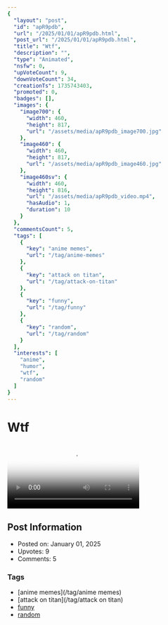 ```yaml
---
{
  "layout": "post",
  "id": "apR9pdb",
  "url": "/2025/01/01/apR9pdb.html",
  "post_url": "/2025/01/01/apR9pdb.html",
  "title": "Wtf",
  "description": "",
  "type": "Animated",
  "nsfw": 0,
  "upVoteCount": 9,
  "downVoteCount": 34,
  "creationTs": 1735743403,
  "promoted": 0,
  "badges": [],
  "images": {
    "image700": {
      "width": 460,
      "height": 817,
      "url": "/assets/media/apR9pdb_image700.jpg"
    },
    "image460": {
      "width": 460,
      "height": 817,
      "url": "/assets/media/apR9pdb_image460.jpg"
    },
    "image460sv": {
      "width": 460,
      "height": 816,
      "url": "/assets/media/apR9pdb_video.mp4",
      "hasAudio": 1,
      "duration": 10
    }
  },
  "commentsCount": 5,
  "tags": [
    {
      "key": "anime memes",
      "url": "/tag/anime-memes"
    },
    {
      "key": "attack on titan",
      "url": "/tag/attack-on-titan"
    },
    {
      "key": "funny",
      "url": "/tag/funny"
    },
    {
      "key": "random",
      "url": "/tag/random"
    }
  ],
  "interests": [
    "anime",
    "humor",
    "wtf",
    "random"
  ]
}
---
```


# Wtf

<video controls playsinline loop poster="/assets/media/apR9pdb_image460.jpg">
  <source src="/assets/media/apR9pdb_video.mp4" type="video/mp4">
  Your browser does not support the video tag.
</video>

## Post Information

- Posted on: January 01, 2025
- Upvotes: 9
- Comments: 5

### Tags

- [anime memes](/tag/anime memes)
- [attack on titan](/tag/attack on titan)
- [funny](/tag/funny)
- [random](/tag/random)
